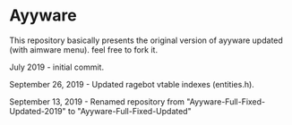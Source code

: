 # Ayyware

This repository basically presents the original version of ayyware updated (with aimware menu). feel free to fork it.

July 2019 - initial commit.

September 26, 2019 - Updated ragebot vtable indexes (entities.h).

September 13, 2019 - Renamed repository from "Ayyware-Full-Fixed-Updated-2019" to "Ayyware-Full-Fixed-Updated"
